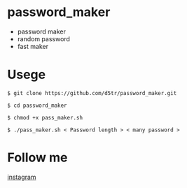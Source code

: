 # password_maker

* password maker 
* random password 
* fast maker 


# Usege 
```
$ git clone https://github.com/d5tr/password_maker.git
```

```
$ cd password_maker
```

```
$ chmod +x pass_maker.sh
```

```
$ ./pass_maker.sh < Password length > < many password >
```

# Follow me 

[instagram](https://instagram.com/d_5tr)
